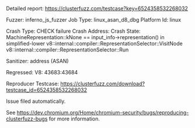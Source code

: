 Detailed report: https://clusterfuzz.com/testcase?key=6524358532268032

Fuzzer: inferno_js_fuzzer
Job Type: linux_asan_d8_dbg
Platform Id: linux

Crash Type: CHECK failure
Crash Address: 
Crash State:
  MachineRepresentation::kNone == input_info->representation() in simplified-lower
  v8::internal::compiler::RepresentationSelector::VisitNode
  v8::internal::compiler::RepresentationSelector::Run
  
Sanitizer: address (ASAN)

Regressed: V8: 43683:43684

Reproducer Testcase: https://clusterfuzz.com/download?testcase_id=6524358532268032


Issue filed automatically.

See https://dev.chromium.org/Home/chromium-security/bugs/reproducing-clusterfuzz-bugs for more information.